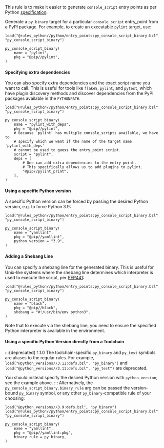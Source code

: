 This rule is to make it easier to generate `console_script` entry points
as per Python [specification].

Generate a `py_binary` target for a particular `console_script` entry_point
from a PyPI package. For example, to create an executable `pylint` target, use:
```starlark
load("@rules_python//python/entry_points:py_console_script_binary.bzl", "py_console_script_binary")

py_console_script_binary(
    name = "pylint",
    pkg = "@pip//pylint",
)
```

#### Specifying extra dependencies
You can also specify extra dependencies and the
exact script name you want to call. This is useful for tools like `flake8`, `pylint`,
and `pytest`, which have plugin discovery methods and discover dependencies from the
PyPI packages available in the `PYTHONPATH`.
```starlark
load("@rules_python//python/entry_points:py_console_script_binary.bzl", "py_console_script_binary")

py_console_script_binary(
    name = "pylint_with_deps",
    pkg = "@pip//pylint",
    # Because `pylint` has multiple console_scripts available, we have to
    # specify which we want if the name of the target name 'pylint_with_deps'
    # cannot be used to guess the entry_point script.
    script = "pylint",
    deps = [
        # One can add extra dependencies to the entry point.
        # This specifically allows us to add plugins to pylint.
        "@pip//pylint_print",
    ],
)
```

#### Using a specific Python version

A specific Python version can be forced by passing the desired Python version, e.g. to force Python 3.9:
```starlark
load("@rules_python//python/entry_points:py_console_script_binary.bzl", "py_console_script_binary")

py_console_script_binary(
    name = "yamllint",
    pkg = "@pip//yamllint",
    python_version = "3.9",
)
```

#### Adding a Shebang Line

You can specify a shebang line for the generated binary. This is useful for Unix-like
systems where the shebang line determines which interpreter is used to execute
the script, per [PEP441]:

```starlark
load("@rules_python//python/entry_points:py_console_script_binary.bzl", "py_console_script_binary")

py_console_script_binary(
    name = "black",
    pkg = "@pip//black",
    shebang = "#!/usr/bin/env python3",
)
```

Note that to execute via the shebang line, you need to ensure the specified
Python interpreter is available in the environment.


#### Using a specific Python Version directly from a Toolchain
:::{deprecated} 1.1.0
The toolchain-specific `py_binary` and `py_test` symbols are aliases to the regular rules.
For example, `load("@python_versions//3.11:defs.bzl", "py_binary")` and `load("@python_versions//3.11:defs.bzl", "py_test")` are deprecated.

You should instead specify the desired Python version with `python_version`; see the example above.
:::
Alternatively, the `py_console_script_binary.binary_rule` arg can be passed
the version-bound `py_binary` symbol, or any other `py_binary`-compatible rule
of your choosing:
```starlark
load("@python_versions//3.9:defs.bzl", "py_binary")
load("@rules_python//python/entry_points:py_console_script_binary.bzl", "py_console_script_binary")

py_console_script_binary(
    name = "yamllint",
    pkg = "@pip//yamllint:pkg",
    binary_rule = py_binary,
)
```

[specification]: https://packaging.python.org/en/latest/specifications/entry-points/
[`py_console_script_binary.binary_rule`]: #py_console_script_binary_binary_rule
[PEP441]: https://peps.python.org/pep-0441/#minimal-tooling-the-zipapp-module
